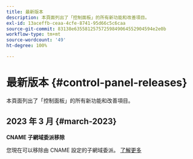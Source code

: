 ```yaml
---
title: 最新版本
description: 本頁面列出了「控制面板」的所有新功能和改善項目。
exl-id: 13aceffb-ceaa-4cfe-8741-95d66c5c6caa
source-git-commit: 83138e63558125757259849064552904594e2e0b
workflow-type: tm+mt
source-wordcount: '49'
ht-degree: 100%

---
```


# 最新版本 {#control-panel-releases}

本頁面列出了「控制面板」的所有新功能和改善項目。

## 2023 年 3 月 {#march-2023}

**CNAME 子網域委派移除**

您現在可以移除由 CNAME 設定的子網域委派。 [了解更多](../subdomains-certificates/using/remove-delegated-subdomains.md)